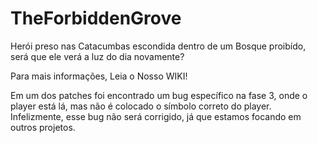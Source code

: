 # TheForbiddenGrove
Herói preso nas Catacumbas escondida dentro de um Bosque proibído, será que ele verá a luz do dia novamente?

Para mais informações, Leia o Nosso WIKI!

Em um dos patches foi encontrado um bug específico na fase 3, onde o player está lá, mas não é colocado o símbolo correto do player. Infelizmente, esse bug não será corrigido, já que estamos focando em outros projetos. 
